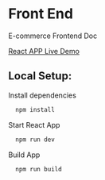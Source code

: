 # Front End

E-commerce Frontend Doc

[React APP Live Demo](https://heki-ecommerce.onrender.com)

## Local Setup: 

Install dependencies

```bash
  npm install
```

Start React App

```bash
  npm run dev
```

Build App

```bash
  npm run build
```




